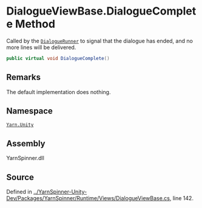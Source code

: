 <!-- This file was generated by a tool. Do not edit this file by hand. -->

# DialogueViewBase.DialogueComplete Method

Called by the [`DialogueRunner`](/api/csharp/yarn.unity/dialoguerunner.md) to signal that the
dialogue has ended, and no more lines will be delivered.


```csharp
public virtual void DialogueComplete()
```
## Remarks

The default implementation does nothing.




## Namespace
[`Yarn.Unity`](/api/csharp/yarn.unity/README.md)

## Assembly
YarnSpinner.dll

## Source
Defined in [../YarnSpinner-Unity-Dev/Packages/YarnSpinner/Runtime/Views/DialogueViewBase.cs](https://github.com/YarnSpinnerTool/YarnSpinner-Unity//blob/develop/Runtime/Views/DialogueViewBase.cs#L142), line 142.
